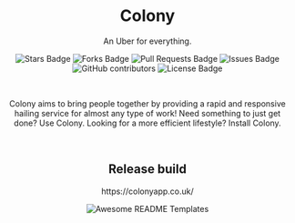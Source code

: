 <h1 align="center">Colony</h1>
<p align="center">An Uber for everything.</p>
<p align="center">
  <img src="https://img.shields.io/github/stars/TeamColony/colony" alt="Stars Badge"/>
  <img src="https://img.shields.io/github/forks/TeamColony/colony" alt="Forks Badge"/>
  <img src="https://img.shields.io/github/issues-pr/TeamColony/colony" alt="Pull Requests Badge"/>
  <img src="https://img.shields.io/github/issues/TeamColony/colony" alt="Issues Badge"/>
  <img alt="GitHub contributors" src="https://img.shields.io/github/contributors/TeamColony/colony?color=2b9348">
  <img src="https://img.shields.io/github/license/TeamColony/colony?color=2b9348" alt="License Badge"/>
</p>
<br>
<p align="center">Colony aims to bring people together by providing a rapid and responsive hailing service for almost any type of work! Need something to just get done? Use Colony. Looking for a more efficient lifestyle? Install Colony.</p>
<br>

  <h2 align="center">Release build</h2>
  <p align="center"><a>https://colonyapp.co.uk/</a></p>  

<p align="center">
  <img align="center" src="https://media.discordapp.net/attachments/411684146650415104/837454729382592522/Component_14.png?width=754&height=510" alt="Awesome README Templates" />
</p>

